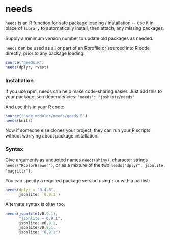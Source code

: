 # needs

`needs` is an R function for safe package loading / installation -- use it in place of `library` to automatically install, then attach, any missing packages.

Supply a minimum version number to update old packages as needed.

`needs` can be used as all or part of an Rprofile or sourced into R code directly, prior to any package loading.

```r
source("needs.R")
needs(dplyr, rvest)
```
### Installation

If you use npm, needs can help make code-sharing easier. Just add this to your package.json dependencies:
```"needs": "joshkatz/needs"```

And use this in your R code:
```r
source("node_modules/needs/needs.R")
needs(knitr)
```

Now if someone else clones your project, they can run your R scripts without worrying about package installation.

### Syntax

Give arguments as unquoted names `needs(shiny)`, character strings `needs("RColorBrewer")`, or as a mixture of the two `needs("dplyr", jsonlite, "magrittr")`.

You can specify a required package version using `:` or with a pairlist:
```r
needs(dplyr = "0.4.3",
      jsonlite: `0.9.1`)
```

Alternate syntax is okay too.
```r
needs(jsonlite(v0.9.1),
      "jsonlite = 0.9.1",
      jsonlite: v0.9.1,
      jsonlite/v0.9.1,
      jsonlite: "0.9.1")
```
